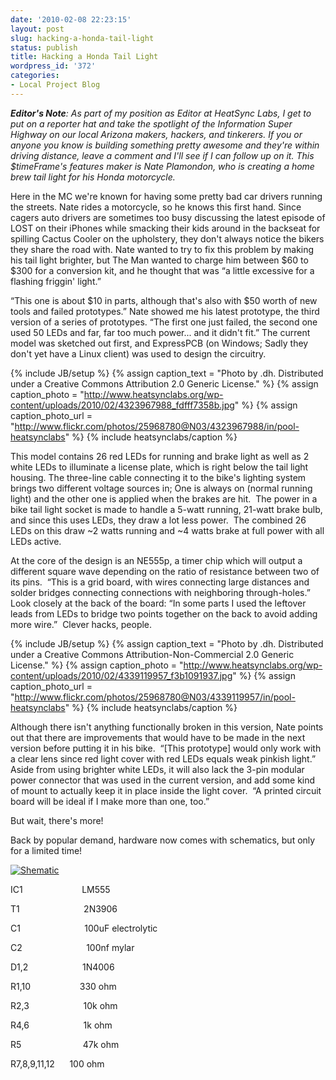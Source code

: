 ```yaml
---
date: '2010-02-08 22:23:15'
layout: post
slug: hacking-a-honda-tail-light
status: publish
title: Hacking a Honda Tail Light
wordpress_id: '372'
categories:
- Local Project Blog
---
```


**_Editor's Note_**_: As part of my position as Editor at HeatSync Labs, I get to put on a reporter hat and take the spotlight of the Information Super Highway on our local Arizona makers, hackers, and tinkerers.  If you or anyone you know is building something pretty awesome and they're within driving distance, leave a comment and I'll see if I can follow up on it.  This $timeFrame's features maker is Nate Plamondon, who is creating a home brew tail light for his Honda motorcycle._

Here in the MC we're known for having some pretty bad car drivers running the streets.  Nate rides a motorcycle, so he knows this first hand.  Since cagers auto drivers are sometimes too busy discussing the latest episode of LOST on their iPhones while smacking their kids around in the backseat for spilling Cactus Cooler on the upholstery, they don't always notice the bikers they share the road with.  Nate wanted to try to fix this problem by making his tail light brighter, but The Man wanted to charge him between $60 to $300 for a conversion kit, and he thought that was “a little excessive for a flashing friggin' light.”

“This one is about $10 in parts, although that's also with $50 worth of new tools and failed prototypes.”  Nate showed me his latest prototype, the third version of a series of prototypes.  “The first one just failed, the second one used 50 LEDs and far, far too much power... and it didn't fit.”  The current model was sketched out first, and ExpressPCB (on Windows; Sadly they don't yet have a Linux client) was used to design the circuitry.

{% include JB/setup %}
{% assign caption_text = "Photo by .dh. Distributed under a Creative Commons Attribution 2.0 Generic License." %}
{% assign caption_photo = "http://www.heatsynclabs.org/wp-content/uploads/2010/02/4323967988_fdfff7358b.jpg" %}
{% assign caption_photo_url = "http://www.flickr.com/photos/25968780@N03/4323967988/in/pool-heatsynclabs" %}
{% include heatsynclabs/caption %}

This model contains 26 red LEDs for running and brake light as well as 2 white LEDs to illuminate a license plate, which is right below the tail light housing.  The three-line cable connecting it to the bike's lighting system brings two different voltage sources in; One is always on (normal running light) and the other one is applied when the brakes are hit.  The power in a bike tail light socket is made to handle a 5-watt running, 21-watt brake bulb, and since this uses LEDs, they draw a lot less power.  The combined 26 LEDs on this draw ~2 watts running and ~4 watts brake at full power with all LEDs active.

At the core of the design is an NE555p, a timer chip which will output a different square wave depending on the ratio of resistance between two of its pins.  “This is a grid board, with wires connecting large distances and solder bridges connecting connections with neighboring through-holes.”  Look closely at the back of the board: “In some parts I used the leftover leads from LEDs to bridge two points together on the back to avoid adding more wire.”  Clever hacks, people.

{% include JB/setup %}
{% assign caption_text = "Photo by .dh. Distributed under a Creative Commons Attribution-Non-Commercial 2.0 Generic License." %}
{% assign caption_photo = "http://www.heatsynclabs.org/wp-content/uploads/2010/02/4339119957_f3b1091937.jpg" %}
{% assign caption_photo_url = "http://www.flickr.com/photos/25968780@N03/4339119957/in/pool-heatsynclabs" %}
{% include heatsynclabs/caption %}

Although there isn't anything functionally broken in this version, Nate points out that there are improvements that would have to be made in the next version before putting it in his bike.  “[This prototype] would only work with a clear lens since red light cover with red LEDs equals weak pinkish light.”  Aside from using brighter white LEDs, it will also lack the 3-pin modular power connector that was used in the current version, and add some kind of mount to actually keep it in place inside the light cover.  “A printed circuit board will be ideal if I make more than one, too.”

But wait, there's more!

Back by popular demand, hardware now comes with schematics, but only for a limited time!


[![Shematic](http://www.heatsynclabs.org/wp-content/uploads/2010/02/bike3_schematic.png)](http://www.heatsynclabs.org/wp-content/uploads/2010/02/bike3_schematic.png)





IC1                        LM555




T1                          2N3906




C1                          100uF electrolytic




C2                          100nf mylar




D1,2                      1N4006




R1,10                    330 ohm




R2,3                      10k ohm




R4,6                      1k ohm




R5                         47k ohm




R7,8,9,11,12      100 ohm
